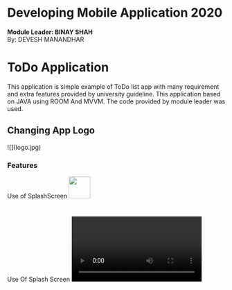 # Developing Mobile Application 2020
<b>Module Leader: BINAY SHAH</b><br>
By: DEVESH MANANDHAR</b>


<h1>ToDo Application</h1>
<p>This application is simple example of ToDo list app with many requirement and extra features provided by university guideline. 
This application based on JAVA using ROOM And MVVM. The code provided by module leader was used.</p>
<H2>Changing App Logo</H2>
![](logo.jpg)

<h3>Features</h3>
Use of SplashScreen
<img src="images/screen.jgp" width="50" height="50">

#
Use Of Splash Screen
![](SplashScreen.mp4)
